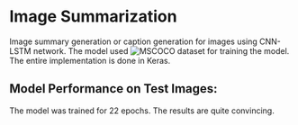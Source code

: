 # Image Summarization
Image summary generation or caption generation for images using CNN-LSTM network. The model used ![MSCOCO](http://cocodataset.org/#home) dataset for training the model. The entire implementation is done in Keras.

## Model Performance on Test Images:
The model was trained for 22 epochs. The results are quite convincing.

